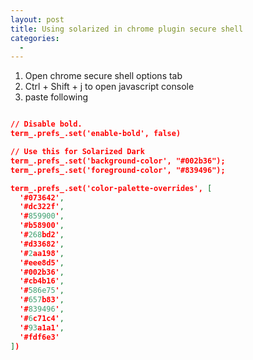 ```yaml
---
layout: post
title: Using solarized in chrome plugin secure shell
categories:
  -
---
```


1. Open chrome secure shell options tab
2. Ctrl + Shift + j to open javascript console
3. paste following
```json

// Disable bold. 
term_.prefs_.set('enable-bold', false) 

// Use this for Solarized Dark 
term_.prefs_.set('background-color', "#002b36");
term_.prefs_.set('foreground-color', "#839496");

term_.prefs_.set('color-palette-overrides', [
  '#073642', 
  '#dc322f', 
  '#859900', 
  '#b58900', 
  '#268bd2', 
  '#d33682', 
  '#2aa198', 
  '#eee8d5', 
  '#002b36', 
  '#cb4b16', 
  '#586e75', 
  '#657b83', 
  '#839496', 
  '#6c71c4', 
  '#93a1a1', 
  '#fdf6e3'
])
```

